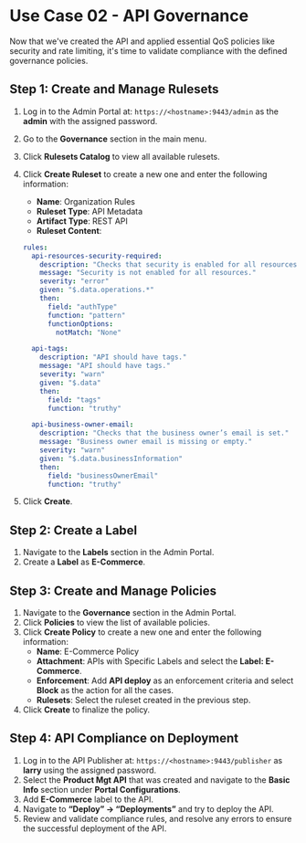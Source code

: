 # Use Case 02 - API Governance

Now that we've created the API and applied essential QoS policies like security and rate limiting, it's time to validate compliance with the defined governance policies.

## Step 1: Create and Manage Rulesets

1. Log in to the Admin Portal at: `https://<hostname>:9443/admin` as the **admin** with the assigned password.
2. Go to the **Governance** section in the main menu.
3. Click **Rulesets Catalog** to view all available rulesets.
4. Click **Create Ruleset** to create a new one and enter the following information:
   - **Name**: Organization Rules
   - **Ruleset Type**: API Metadata
   - **Artifact Type**: REST API
   - **Ruleset Content**:

   ```yaml
   rules:
     api-resources-security-required:
       description: "Checks that security is enabled for all resources."
       message: "Security is not enabled for all resources."
       severity: "error"
       given: "$.data.operations.*"
       then:
         field: "authType"
         function: "pattern"
         functionOptions:
           notMatch: "None"

     api-tags:
       description: "API should have tags."
       message: "API should have tags."
       severity: "warn"
       given: "$.data"
       then:
         field: "tags"
         function: "truthy"

     api-business-owner-email:
       description: "Checks that the business owner’s email is set."
       message: "Business owner email is missing or empty."
       severity: "warn"
       given: "$.data.businessInformation"
       then:
         field: "businessOwnerEmail"
         function: "truthy"
   ```

5. Click **Create**.

## Step 2: Create a Label

1. Navigate to the **Labels** section in the Admin Portal.
2. Create a **Label** as **E-Commerce**.

## Step 3: Create and Manage Policies

1. Navigate to the **Governance** section in the Admin Portal.
2. Click **Policies** to view the list of available policies.
3. Click **Create Policy** to create a new one and enter the following information:
   - **Name**: E-Commerce Policy
   - **Attachment**: APIs with Specific Labels and select the **Label: E-Commerce**.
   - **Enforcement**: Add **API deploy** as an enforcement criteria and select **Block** as the action for all the cases.
   - **Rulesets**: Select the ruleset created in the previous step.
4. Click **Create** to finalize the policy.

## Step 4: API Compliance on Deployment

1. Log in to the API Publisher at: `https://<hostname>:9443/publisher` as **larry** using the assigned password. 
2. Select the **Product Mgt API** that was created and navigate to the **Basic Info** section under **Portal Configurations**.
3. Add **E-Commerce** label to the API.
4. Navigate to **“Deploy” → “Deployments”** and try to deploy the API.
5. Review and validate compliance rules, and resolve any errors to ensure the successful deployment of the API.
